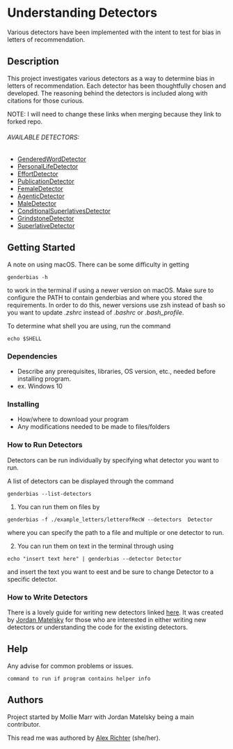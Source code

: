 # Understanding Detectors

Various detectors have been implemented with the intent to test for bias in letters of recommendation.

## Description
This project investigates various detectors as a way to determine bias in letters of recommendation. Each detector has been thoughtfully chosen and developed. The reasoning behind the detectors is included along with citations for those curious.

NOTE: I will need to change these links when merging because they link to forked repo.

###### AVAILABLE DETECTORS:
* [GenderedWordDetector](https://github.com/ajrichter7/gender-bias/tree/master/genderbias/genderedwords)
*  [PersonalLifeDetector](https://github.com/ajrichter7/gender-bias/tree/master/genderbias/personal_life)
* [EffortDetector](https://github.com/ajrichter7/gender-bias/tree/master/genderbias/effort)
* [PublicationDetector](https://github.com/ajrichter7/gender-bias/tree/master/genderbias/publications)
*  [FemaleDetector](https://github.com/ajrichter7/gender-bias/tree/master/genderbias/femalewords)
*  [AgenticDetector](https://github.com/ajrichter7/gender-bias/tree/master/genderbias/agentic)
*  [MaleDetector](https://github.com/ajrichter7/gender-bias/tree/master/genderbias/malewords)
*  [ConditionalSuperlativesDetector](https://github.com/ajrichter7/gender-bias/tree/master/genderbias/conditionalsuperlatives)
*  [GrindstoneDetector](https://github.com/ajrichter7/gender-bias/tree/master/genderbias/grindstone)
*  [SuperlativeDetector](https://github.com/ajrichter7/gender-bias/tree/master/genderbias/superlatives)

## Getting Started

A note on using macOS. There can be some difficulty in getting

```
genderbias -h
```
to work in the terminal if using a newer version on macOS. Make sure to configure the PATH to contain
genderbias and where you stored the requirements. In order to do this, newer versions use zsh instead of bash so you want to update *.zshrc* instead of *.bashrc* or *.bash_profile*.

To determine what shell you are using, run the command
```
echo $SHELL
```

### Dependencies

* Describe any prerequisites, libraries, OS version, etc., needed before installing program.
* ex. Windows 10

### Installing

* How/where to download your program
* Any modifications needed to be made to files/folders

### How to Run Detectors

Detectors can be run individually by specifying what detector you want to run.

A list of detectors can be displayed through the command

```
genderbias --list-detectors
```
1. You can run them on files by
```
genderbias -f ./example_letters/letterofRecW --detectors  Detector    
```
where you can specify the path to a file and multiple or one detector to run.

2. You can run them on text in the terminal through using
```
echo "insert text here" | genderbias --detector Detector
```
and insert the text you want to eest and be sure to change Detector to a specific detector.



### How to Write Detectors

There is a lovely guide for writing new detectors linked [here](https://github.com/gender-bias/gender-bias/tree/master/docs/hacking). It was created by [Jordan Matelsky](https://github.com/j6k4m8) for those who are interested in either writing new detectors or understanding the code for the existing detectors.

## Help

Any advise for common problems or issues.
```
command to run if program contains helper info
```

## Authors
Project started by Mollie Marr with Jordan Matelsky being a main contributor.

This read me was authored by [Alex Richter](https://github.com/ajrichter7) (she/her).
